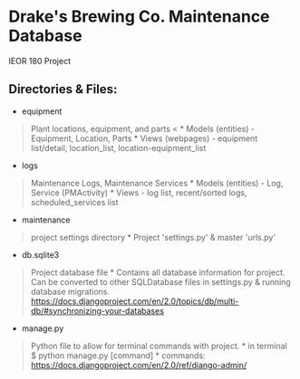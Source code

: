 # Drake's Brewing Co. Maintenance Database
IEOR 180 Project

## Directories & Files:
* equipment 
> Plant locations, equipment, and parts <
	* Models (entities) - Equipment, Location, Parts
	* Views (webpages) - equipment list/detail, location_list, location-equipment_list

* logs
> Maintenance Logs, Maintenance Services
	* Models (entities) - Log, Service (PMActivity)
	* Views - log list, recent/sorted logs, scheduled_services list

* maintenance
> project settings directory
	* Project 'settings.py' & master 'urls.py'

* db.sqlite3
> Project database file
	* Contains all database information for project. Can be converted to other SQLDatabase files in settings.py & running database migrations. https://docs.djangoproject.com/en/2.0/topics/db/multi-db/#synchronizing-your-databases

* manage.py
> Python file to allow for terminal commands with project.
	* in terminal $ python manage.py [command]
	* commands: https://docs.djangoproject.com/en/2.0/ref/django-admin/
